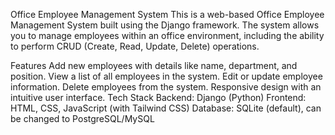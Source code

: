 Office Employee Management System
This is a web-based Office Employee Management System built using the Django framework. The system allows you to manage employees within an office environment, including the ability to perform CRUD (Create, Read, Update, Delete) operations.

Features
Add new employees with details like name, department, and position.
View a list of all employees in the system.
Edit or update employee information.
Delete employees from the system.
Responsive design with an intuitive user interface.
Tech Stack
Backend: Django (Python)
Frontend: HTML, CSS, JavaScript (with Tailwind CSS)
Database: SQLite (default), can be changed to PostgreSQL/MySQL
